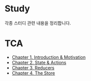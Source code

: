 # Study
각종 스터디 관련 내용을 정리합니다.

# TCA
- [Chapter 1. Introduction & Motivation](TCA/Chapter1.md)
- [Chapter 2. State & Actions](TCA/Chapter2.md)
- [Chapter 3. Reducers](TCA/Chapter3.md)
- [Chapter 4. The Store](TCA/Chapter4.md)

